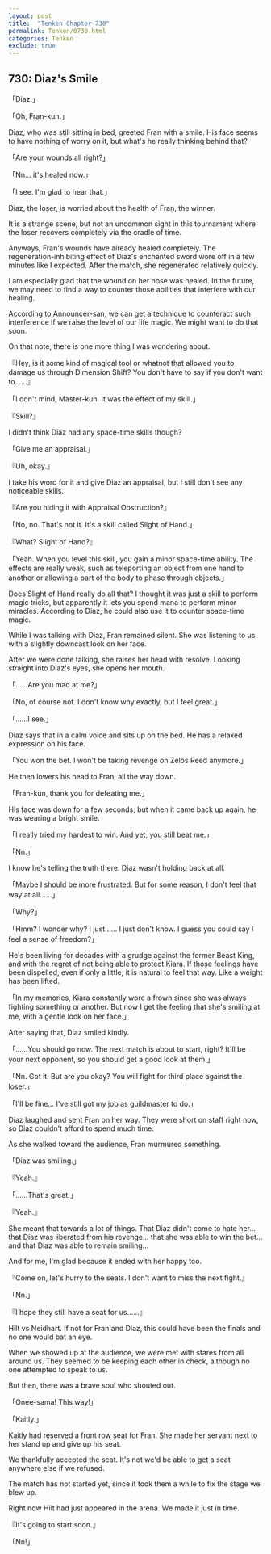 ```yaml
---
layout: post
title:  "Tenken Chapter 730"
permalink: Tenken/0730.html
categories: Tenken
exclude: true
---
```

<h2 id="ch730">730: Diaz's Smile</h2>

<p>「Diaz.」</p>
<p>「Oh, Fran-kun.」</p>

<p>Diaz, who was still sitting in bed, greeted Fran with a smile. His face seems to have nothing of worry on it, but what's he really thinking behind that?</p>

<p>「Are your wounds all right?」</p>
<p>「Nn… it's healed now.」</p>
<p>「I see. I'm glad to hear that.」</p>

<p>Diaz, the loser, is worried about the health of Fran, the winner.</p>

<p>It is a strange scene, but not an uncommon sight in this tournament where the loser recovers completely via the cradle of time.</p>

<p>Anyways, Fran's wounds have already healed completely. The regeneration-inhibiting effect of Diaz's enchanted sword wore off in a few minutes like I expected. After the match, she regenerated relatively quickly.</p>

<p>I am especially glad that the wound on her nose was healed. In the future, we may need to find a way to counter those abilities that interfere with our healing.</p>

<p>According to Announcer-san, we can get a technique to counteract such interference if we raise the level of our life magic. We might want to do that soon.</p>

<p>On that note, there is one more thing I was wondering about.</p>

<p>『Hey, is it some kind of magical tool or whatnot that allowed you to damage us through Dimension Shift? You don't have to say if you don't want to……』</p>
<p>「I don't mind, Master-kun. It was the effect of my skill.」</p>
<p>『Skill?』</p>

<p>I didn't think Diaz had any space-time skills though?</p>

<p>「Give me an appraisal.」</p>
<p>『Uh, okay.』</p>

<p>I take his word for it and give Diaz an appraisal, but I still don't see any noticeable skills.</p>

<p>『Are you hiding it with Appraisal Obstruction?』</p>
<p>「No, no. That's not it. It's a skill called Slight of Hand.」</p>
<p>『What? Slight of Hand?』</p>
<p>「Yeah. When you level this skill, you gain a minor space-time ability. The effects are really weak, such as teleporting an object from one hand to another or allowing a part of the body to phase through objects.」</p>

<p>Does Slight of Hand really do all that? I thought it was just a skill to perform magic tricks, but apparently it lets you spend mana to perform minor miracles. According to Diaz, he could also use it to counter space-time magic.</p>

<p>While I was talking with Diaz, Fran remained silent. She was listening to us with a slightly downcast look on her face.</p>

<p>After we were done talking, she raises her head with resolve. Looking straight into Diaz's eyes, she opens her mouth.</p>

<p>「……Are you mad at me?」</p>
<p>「No, of course not. I don't know why exactly, but I feel great.」</p>
<p>「……I see.」</p>

<p>Diaz says that in a calm voice and sits up on the bed. He has a relaxed expression on his face.</p>

<p>「You won the bet. I won't be taking revenge on Zelos Reed anymore.」</p>

<p>He then lowers his head to Fran, all the way down.</p>

<p>「Fran-kun, thank you for defeating me.」</p>

<p>His face was down for a few seconds, but when it came back up again, he was wearing a bright smile.</p>

<p>「I really tried my hardest to win. And yet, you still beat me.」</p>
<p>「Nn.」</p>

<p>I know he's telling the truth there. Diaz wasn't holding back at all.</p>

<p>「Maybe I should be more frustrated. But for some reason, I don't feel that way at all……」</p>
<p>「Why?」</p>
<p>「Hmm? I wonder why? I just…… I just don't know. I guess you could say I feel a sense of freedom?」</p>

<p>He's been living for decades with a grudge against the former Beast King, and with the regret of not being able to protect Kiara. If those feelings have been dispelled, even if only a little, it is natural to feel that way. Like a weight has been lifted.</p>

<p>「In my memories, Kiara constantly wore a frown since she was always fighting something or another. But now I get the feeling that she's smiling at me, with a gentle look on her face.」</p>

<p>After saying that, Diaz smiled kindly.</p>

<p>「……You should go now. The next match is about to start, right? It'll be your next opponent, so you should get a good look at them.」</p>
<p>「Nn. Got it. But are you okay? You will fight for third place against the loser.」</p>
<p>「I'll be fine… I've still got my job as guildmaster to do.」</p>

<p>Diaz laughed and sent Fran on her way. They were short on staff right now, so Diaz couldn't afford to spend much time.</p>

<p>As she walked toward the audience, Fran murmured something.</p>

<p>「Diaz was smiling.」</p>
<p>『Yeah.』</p>
<p>「……That's great.」</p>
<p>『Yeah.』</p>

<p>She meant that towards a lot of things. That Diaz didn't come to hate her… that Diaz was liberated from his revenge… that she was able to win the bet… and that Diaz was able to remain smiling…</p>

<p>And for me, I'm glad because it ended with her happy too.</p>

<p>『Come on, let's hurry to the seats. I don't want to miss the next fight.』</p>
<p>「Nn.」</p>
<p>『I hope they still have a seat for us……』</p>

<p>Hilt vs Neidhart. If not for Fran and Diaz, this could have been the finals and no one would bat an eye.</p>

<p>When we showed up at the audience, we were met with stares from all around us. They seemed to be keeping each other in check, although no one attempted to speak to us.</p>

<p>But then, there was a brave soul who shouted out.</p>

<p>「Onee-sama! This way!」</p>
<p>「Kaitly.」</p>

<p>Kaitly had reserved a front row seat for Fran. She made her servant next to her stand up and give up his seat.</p>

<p>We thankfully accepted the seat. It's not we'd be able to get a seat anywhere else if we refused.</p>

<p>The match has not started yet, since it took them a while to fix the stage we blew up.</p>

<p>Right now Hilt had just appeared in the arena. We made it just in time.</p>

<p>『It's going to start soon.』</p>
<p>「Nn!」</p>







